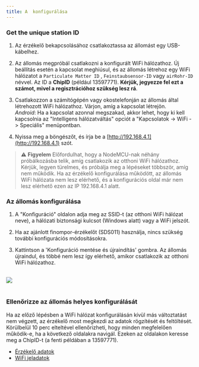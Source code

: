 ```yaml
---
title: A  konfigurálása
---
```

### Get the unique station ID
1. Az érzékelő bekapcsolásához csatlakoztassa az állomást egy USB-kábelhez.

2. Az állomás megpróbál csatlakozni a konfigurált WiFi hálózathoz. Új beállítás esetén a kapcsolat meghiúsul, és az állomás létrehoz egy WiFi hálózatot a `Particulate Matter ID` , `Feinstaubsensor-ID` vagy `airRohr-ID` névvel. Az ID a **ChipID** (például 13597771). **Kérjük, jegyezze fel ezt a számot, mivel a regisztrációhoz szükség lesz rá**.

3. Csatlakozzon a számítógépén vagy okostelefonján az állomás által létrehozott WiFi hálózathoz. Várjon, amíg a kapcsolat létrejön.<br>*Android*: Ha a kapcsolat azonnal megszakad, akkor lehet, hogy ki kell kapcsolnia az "Intelligens hálózatváltás" opciót a "Kapcsolatok -> WiFi -> Speciális" menüpontban.

4. Nyissa meg a böngészőt, és írja be a [http://192.168.4.1](http://192.168.4.1) szót.

> ⚠️ **Figyelem** Előfordulhat, hogy a NodeMCU-nak néhány próbálkozásba telik, amíg csatlakozik az otthoni WiFi hálózathoz. Kérjük, legyen türelmes, és próbálja meg a lépéseket többször, amíg nem működik. Ha az érzékelő konfigurálása működött, az állomás WiFi hálózata nem lesz elérhető, és a konfigurációs oldal már nem lesz elérhető ezen az IP 192.168.4.1 alatt.

### Az állomás konfigurálása
1. A "Konfiguráció" oldalon adja meg az SSID-t (az otthoni WiFi hálózat neve), a hálózati biztonsági kulcsot (Windows alatt) vagy a WiFi jelszót.

2. Ha az ajánlott finompor-érzékelőt (SDS011) használja, nincs szükség további konfigurációs módosításokra.

3. Kattintson a 'Konfiguráció mentése és újraindítás' gombra. Az állomás újraindul, és többé nem lesz így elérhető, amikor csatlakozik az otthoni WiFi hálózathoz.

<br>

<img src="../docs/airrohr_config_initial.jpg" loading="lazy"/>
<br>

<br>

### Ellenőrizze az állomás helyes konfigurálását
Ha az előző lépésben a WiFi hálózat konfigurálásán kívül más változtatást nem végzett, az érzékelő most megkezdi az adatok rögzítését és feltöltését. Körülbelül 10 perc elteltével ellenőrizheti, hogy minden megfelelően működik-e, ha a következő oldalakra navigál. Ezeken az oldalakon keresse meg a ChipID-t (a fenti példában a 13597771).

 * [Érzékelő adatok](https://www.madavi.de/sensor/graph.php)
 * [WiFi jeladatok](https://www.madavi.de/sensor/signal.php)
